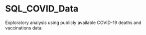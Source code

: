 # SQL_COVID_Data
Exploratory analysis using publicly available COVID-19 deaths and vaccinations data.
